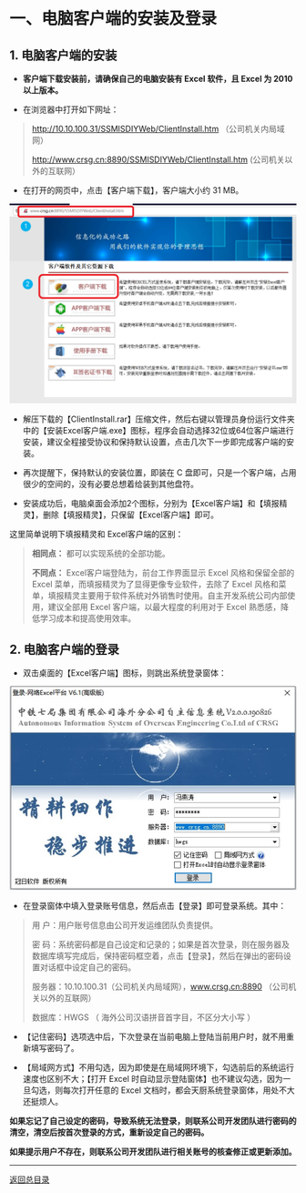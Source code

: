 # 一、电脑客户端的安装及登录

## 1. 电脑客户端的安装

- **客户端下载安装前，请确保自己的电脑安装有 Excel 软件，且 Excel 为 2010 以上版本。**
 
- 在浏览器中打开如下网址：

> http://10.10.100.31/SSMISDIYWeb/ClientInstall.htm （公司机关内局域网）   
>
> http://www.crsg.cn:8890/SSMISDIYWeb/ClientInstall.htm (公司机关以外的互联网） 


- 在打开的网页中，点击【客户端下载】，客户端大小约 31 MB。

<p align="center"><img src="/pic01_download_page.png" width="600">

- 解压下载的【ClientInstall.rar】压缩文件，然后右键以管理员身份运行文件夹中的【安装Excel客户端.exe】图标，程序会自动选择32位或64位客户端进行安装，建议全程接受协议和保持默认设置，点击几次下一步即完成客户端的安装。

- 再次提醒下，保持默认的安装位置，即装在 C 盘即可，只是一个客户端，占用很少的空间的，没有必要总想着给装到其他盘符。

- 安装成功后，电脑桌面会添加2个图标，分别为【Excel客户端】和【填报精灵】，删除【填报精灵】，只保留【Excel客户端】即可。

这里简单说明下填报精灵和 Excel客户端的区别：

> **相同点：** 都可以实现系统的全部功能。
>
> **不同点：** Excel客户端登陆为，前台工作界面显示 Excel 风格和保留全部的 Excel 菜单，而填报精灵为了显得更像专业软件，去除了 Excel 风格和菜单，填报精灵主要用于软件系统对外销售时使用。自主开发系统公司内部使用，建议全部用 Excel 客户端，以最大程度的利用对于 Excel 熟悉感，降低学习成本和提高使用效率。
 
## 2. 电脑客户端的登录

- 双击桌面的【Excel客户端】图标，则跳出系统登录窗体：

<p align="center"><img src="/pic02_sys_login.jpg" width="600">

- 在登录窗体中填入登录账号信息，然后点击【登录】即可登录系统。其中：

> 用 户：用户账号信息由公司开发运维团队负责提供。
>
> 密 码：系统密码都是自己设定和记录的；如果是首次登录，则在服务器及数据库填写完成后，保持密码框空着，点击【登录】，然后在弹出的密码设置对话框中设定自己的密码。
>
> 服务器：10.10.100.31（公司机关内局域网），www.crsg.cn:8890 （公司机关以外的互联网）  
>
> 数据库：HWGS （ 海外公司汉语拼音首字目，不区分大小写 ） 

- 【记住密码】选项选中后，下次登录在当前电脑上登陆当前用户时，就不用重新填写密码了。

- 【局域网方式】不用勾选，因为即使是在局域网环境下，勾选前后的系统运行速度也区别不大；【打开 Excel 时自动显示登陆窗体】也不建议勾选，因为一旦勾选，则每次打开任意的 Excel 文档时，都会天厨系统登录窗体，用处不大还挺烦人。

**如果忘记了自己设定的密码，导致系统无法登录，则联系公司开发团队进行密码的清空，清空后按首次登录的方式，重新设定自己的密码。**

**如果提示用户不存在，则联系公司开发团队进行相关账号的核查修正或更新添加。**

------

[返回总目录](msys_user_manual.md)

